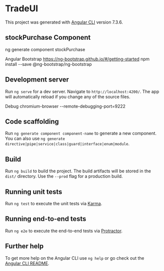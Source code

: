 # TradeUI

This project was generated with [Angular CLI](https://github.com/angular/angular-cli) version 7.3.6.

## stockPurchase Component
ng generate component stockPurchase


Angular Bootstrap 
https://ng-bootstrap.github.io/#/getting-started
npm install --save @ng-bootstrap/ng-bootstrap

## Development server

Run `ng serve` for a dev server. Navigate to `http://localhost:4200/`. The app will automatically reload if you change any of the source files.

Debug 
chromium-browser --remote-debugging-port=9222


## Code scaffolding

Run `ng generate component component-name` to generate a new component. You can also use `ng generate directive|pipe|service|class|guard|interface|enum|module`.

## Build

Run `ng build` to build the project. The build artifacts will be stored in the `dist/` directory. Use the `--prod` flag for a production build.

## Running unit tests

Run `ng test` to execute the unit tests via [Karma](https://karma-runner.github.io).

## Running end-to-end tests

Run `ng e2e` to execute the end-to-end tests via [Protractor](http://www.protractortest.org/).

## Further help

To get more help on the Angular CLI use `ng help` or go check out the [Angular CLI README](https://github.com/angular/angular-cli/blob/master/README.md).
